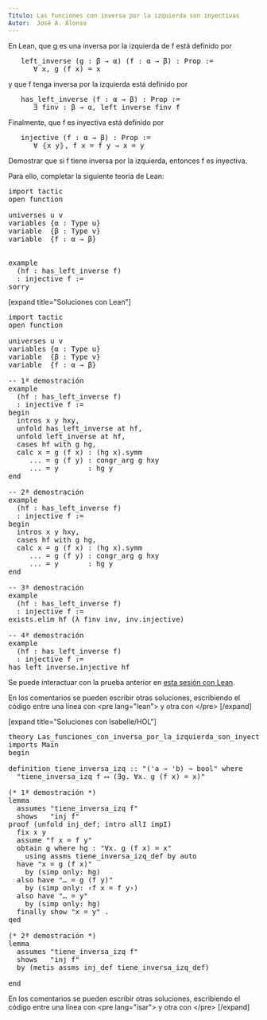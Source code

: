 ```yaml
---
Título: Las funciones con inversa por la izquierda son inyectivas
Autor:  José A. Alonso
---
```


En Lean, que g es una inversa por la izquierda de f está definido por
<pre lang="text">
   left_inverse (g : β → α) (f : α → β) : Prop :=
      ∀ x, g (f x) = x
</pre>
y que f tenga inversa por la izquierda está definido por
<pre lang="text">
   has_left_inverse (f : α → β) : Prop :=
      ∃ finv : β → α, left_inverse finv f
</pre>
Finalmente, que f es inyectiva está definido por
<pre lang="text">
   injective (f : α → β) : Prop :=
      ∀ ⦃x y⦄, f x = f y → x = y
</pre>

Demostrar que si f tiene inversa por la izquierda, entonces f es inyectiva.

Para ello, completar la siguiente teoría de Lean:

<pre lang="lean">
import tactic
open function

universes u v
variables {α : Type u}
variable  {β : Type v}
variable  {f : α → β}


example
  (hf : has_left_inverse f)
  : injective f :=
sorry
</pre>

[expand title="Soluciones con Lean"]

<pre lang="lean">
import tactic
open function

universes u v
variables {α : Type u}
variable  {β : Type v}
variable  {f : α → β}

-- 1ª demostración
example
  (hf : has_left_inverse f)
  : injective f :=
begin
  intros x y hxy,
  unfold has_left_inverse at hf,
  unfold left_inverse at hf,
  cases hf with g hg,
  calc x = g (f x) : (hg x).symm
     ... = g (f y) : congr_arg g hxy
     ... = y       : hg y
end

-- 2ª demostración
example
  (hf : has_left_inverse f)
  : injective f :=
begin
  intros x y hxy,
  cases hf with g hg,
  calc x = g (f x) : (hg x).symm
     ... = g (f y) : congr_arg g hxy
     ... = y       : hg y
end

-- 3ª demostración
example
  (hf : has_left_inverse f)
  : injective f :=
exists.elim hf (λ finv inv, inv.injective)

-- 4ª demostración
example
  (hf : has_left_inverse f)
  : injective f :=
has_left_inverse.injective hf
</pre>

Se puede interactuar con la prueba anterior en <a href="https://leanprover-community.github.io/lean-web-editor/#url=https://raw.githubusercontent.com/jaalonso/Calculemus/main/src/Las_funciones_con_inversa_por_la_izquierda_son_inyectivas.lean" rel="noopener noreferrer" target="_blank">esta sesión con Lean</a>.

En los comentarios se pueden escribir otras soluciones, escribiendo el código entre una línea con &#60;pre lang=&quot;lean&quot;&#62; y otra con &#60;/pre&#62;
[/expand]

[expand title="Soluciones con Isabelle/HOL"]

<pre lang="isar">
theory Las_funciones_con_inversa_por_la_izquierda_son_inyectivas
imports Main
begin

definition tiene_inversa_izq :: "('a ⇒ 'b) ⇒ bool" where
  "tiene_inversa_izq f ⟷ (∃g. ∀x. g (f x) = x)"

(* 1ª demostración *)
lemma
  assumes "tiene_inversa_izq f"
  shows   "inj f"
proof (unfold inj_def; intro allI impI)
  fix x y
  assume "f x = f y"
  obtain g where hg : "∀x. g (f x) = x"
    using assms tiene_inversa_izq_def by auto
  have "x = g (f x)"
    by (simp only: hg)
  also have "… = g (f y)"
    by (simp only: ‹f x = f y›)
  also have "… = y"
    by (simp only: hg)
  finally show "x = y" .
qed

(* 2ª demostración *)
lemma
  assumes "tiene_inversa_izq f"
  shows   "inj f"
  by (metis assms inj_def tiene_inversa_izq_def)

end
</pre>

En los comentarios se pueden escribir otras soluciones, escribiendo el código entre una línea con &#60;pre lang=&quot;isar&quot;&#62; y otra con &#60;/pre&#62;
[/expand]

